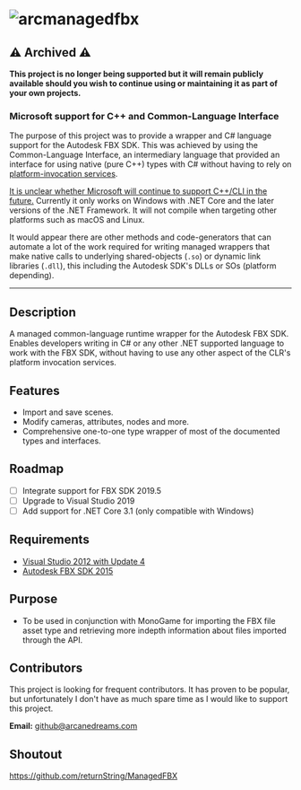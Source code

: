 ![arcmanagedfbx](http://i.imgur.com/br4KwNr.png)
====
## ⚠️ Archived ⚠️

**This project is no longer being supported but it will remain publicly available should you wish to continue using or maintaining it as part of your own projects.**

### Microsoft support for C++ and Common-Language Interface

The purpose of this project was to provide a wrapper and C# language support for the Autodesk FBX SDK. This was achieved by using the Common-Language Interface, an intermediary language that provided an interface for using native (pure C++) types with C# without having to rely on [platform-invocation services](https://learn.microsoft.com/en-us/dotnet/standard/native-interop/pinvoke).

[It is unclear whether Microsoft will continue to support C++/CLI in the future.](https://devblogs.microsoft.com/cppblog/cpp20-support-comes-to-cpp-cli/) Currently it only works on Windows with .NET Core and the later versions of the .NET Framework. It will not compile when targeting other platforms such as macOS and Linux.

It would appear there are other methods and code-generators that can automate a lot of the work required for writing managed wrappers that make native calls to underlying shared-objects (`.so`) or dynamic link libraries (`.dll`), this including the Autodesk SDK's DLLs or SOs (platform depending).

---

## Description
A managed common-language runtime wrapper for the Autodesk FBX SDK. Enables developers writing in C# or any other .NET supported language to work with the FBX SDK, without having to use any other aspect of the CLR's platform invocation services.

## Features
* Import and save scenes.
* Modify cameras, attributes, nodes and more.
* Comprehensive one-to-one type wrapper of most of the documented types and interfaces.

## Roadmap
- [ ] Integrate support for FBX SDK 2019.5
- [ ] Upgrade to Visual Studio 2019
- [ ] Add support for .NET Core 3.1 (only compatible with Windows)

## Requirements
* [Visual Studio 2012 with Update 4](http://www.microsoft.com/en-gb/download/details.aspx?id=39305)
* [Autodesk FBX SDK 2015](https://www.autodesk.com/developer-network/platform-technologies/fbx-sdk-2015)

## Purpose
* To be used in conjunction with MonoGame for importing the FBX file asset type and retrieving more indepth information about files imported through the API.

## Contributors
This project is looking for frequent contributors. It has proven to be popular, but unfortunately I don't have as much spare time as I would like to support this project.

**Email:** [github@arcanedreams.com](mailto:github@arcanedreams.com)

## Shoutout
https://github.com/returnString/ManagedFBX
